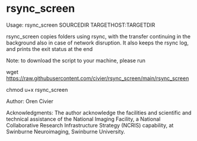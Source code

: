 # rsync_screen

Usage: rsync_screen SOURCEDIR TARGETHOST:TARGETDIR 

rsync_screen copies folders using rsync, with the transfer continuing in the background also in case of network disruption. 
It also keeps the rsync log, and prints the exit status at the end

Note: to download the script to your machine, please run

  wget https://raw.githubusercontent.com/civier/rsync_screen/main/rsync_screen
  
  chmod u+x rsync_screen

Author:
Oren Civier

Acknowledgments:
The author acknowledge the facilities and scientific and technical assistance of the National Imaging Facility, a National Collaborative Research Infrastructure Strategy (NCRIS) capability, at Swinburne Neuroimaging, Swinburne University.
